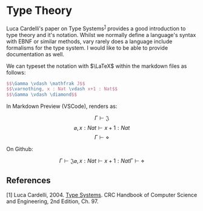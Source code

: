 # Type Theory

Luca Cardelli's paper on Type Systems<sup>[1](#1)</sup> provides a good introduction to type theory and it's notation. Whilst we normally define a language's syntax with EBNF or similar methods, vary rarely does a language include formalisms for the type system. I would like to be able to provide documentation as well.

We can typeset the notation with $\LaTeX$ within the markdown files as follows:

```latex
$$\Gamma \vdash \mathfrak J$$
$$\varnothing, x : Nat \vdash x+1 : Nat$$
$$\Gamma \vdash \diamond$$
```

In Markdown Preview (VSCode), renders as:

$$\Gamma \vdash \mathfrak J$$
$$\varnothing, x : Nat \vdash x+1 : Nat$$
$$\Gamma \vdash \diamond$$

On Github:

```math
\Gamma \vdash \mathfrak J
\varnothing, x : Nat \vdash x+1 : Nat
\Gamma \vdash \diamond
```

## References
<a id="1">[1]</a>
Luca Cardelli, 2004.
[Type Systems](http://lucacardelli.name/Papers/TypeSystems.pdf).
CRC Handbook of Computer Science and Engineering, 2nd Edition, Ch. 97.

